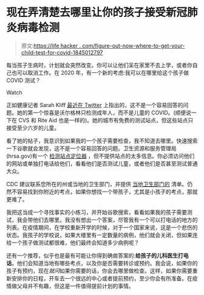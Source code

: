 # 现在弄清楚去哪里让你的孩子接受新冠肺炎病毒检测

> 原文:[https://life hacker . com/figure-out-now-where-to-get-your-child-test-for-covid-1845012797](https://lifehacker.com/figure-out-now-where-to-get-your-child-tested-for-covid-1845012797)

每当孩子生病时，计划就会突然改变。你可以让他们呆在家里不去上学，或者你自己也可以取消工作。在 2020 年，有一个新的考虑:我可以在哪里给这个孩子做 COVID 测试？

Watch

正如健康记者 Sarah Kliff [最近在 Twitter](https://twitter.com/sarahkliff/status/1303331046587498496) 上指出的，这不是一个容易回答的问题。她的第一个惊喜是沃尔格林只检测成年人，而不是儿童的 COVID。(顺便说一下在 CVS 和 Rite Aid 也是一样的)。她的城市有免费的测试站点，但这些站点只接受至少六岁的儿童。

看了她的帖子，我意识到如果我的一个孩子需要检查，我不知道去哪里。快速搜索一下谷歌就会发现，这不是一个容易回答的问题。卫生资源和服务管理局(hrsa.gov)有一个 [检测站点定位器](https://findahealthcenter.hrsa.gov) ，但不提供站点的太多信息。你必须访问他们的网站或单独打电话给他们，看看他们是否测试儿童，或者他们是否甚至测试普通大众。

CDC 建议联系您所在的州或当地的卫生部门，并提供 [当地卫生部门的](https://www.naccho.org/membership/lhd-directory) 清单。仍然不容易找到你附近的考点，如果你想找一个带孩子，尤其是小孩子的考点，那就更难了。

我把这当成一个寻找事实的小练习，并开始谷歌搜索，看看如果我的孩子需要测试，我会带他们去哪里。我没有想出一个答案，尽管我有一个可以打电话的地方的列表。在疫情期间，在学校重新开学的时候，对于一个国家来说，这是一个悲伤的状态。我孩子的学校说，如果大楼里有一定数量的病例，他们就会关闭，但如果连给一个孩子做测试都很难，他们最终会知道多少病例呢？

还有一个推荐，似乎也是最有可能让你得到确凿答案的:**给孩子的儿科医生打电话**。他们会知道当地有哪些考点，以及你是否需要转诊或预约。我会说，如果你的孩子有预约，现在*就问*如果你需要的话，你会去哪里做检查。这样，如果你需要重新安排你的日程，开车去一个很远的中心或者提前预约，至少你会有所准备。在疫情做父母并不有趣，但这是一件值得提前计划的事情。